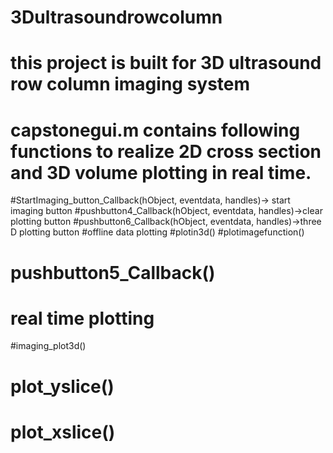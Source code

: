 # 3Dultrasoundrowcolumn
# this project is built for 3D ultrasound row column imaging system 
# capstonegui.m contains following functions to realize 2D cross section and 3D volume plotting in real time.
#StartImaging_button_Callback(hObject, eventdata, handles)-> start imaging button
#pushbutton4_Callback(hObject, eventdata, handles)->clear plotting button
#pushbutton6_Callback(hObject, eventdata, handles)->three D plotting button
#offline data plotting
#plotin3d()
#plotimagefunction()
# pushbutton5_Callback()
# real time plotting
#imaging_plot3d()
# plot_yslice()
# plot_xslice()
